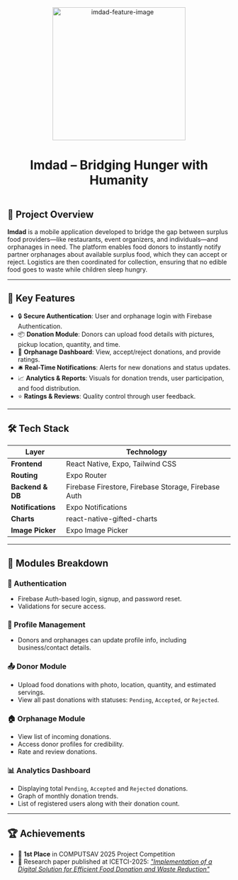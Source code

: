 <div style="display:flex; flex-direction:column; text-align:center; align-items:center;">
<img style="height:300px;" src="https://i.ibb.co/hJsLXvGQ/imdad-feature-image.png" alt="imdad-feature-image" >

# Imdad – Bridging Hunger with Humanity
</div>


## 📌 Project Overview

**Imdad** is a mobile application developed to bridge the gap between surplus food providers—like restaurants, event organizers, and individuals—and orphanages in need. The platform enables food donors to instantly notify partner orphanages about available surplus food, which they can accept or reject. Logistics are then coordinated for collection, ensuring that no edible food goes to waste while children sleep hungry.

---

## 🚀 Key Features

- 🔒 **Secure Authentication**: User and orphanage login with Firebase Authentication.
- 📦 **Donation Module**: Donors can upload food details with pictures, pickup location, quantity, and time.
- 🏡 **Orphanage Dashboard**: View, accept/reject donations, and provide ratings.
- 🛎️ **Real-Time Notifications**: Alerts for new donations and status updates.
- 📈 **Analytics & Reports**: Visuals for donation trends, user participation, and food distribution.
- ⭐ **Ratings & Reviews**: Quality control through user feedback.

---

## 🛠️ Tech Stack

| Layer              | Technology                     |
|-------------------|--------------------------------|
| **Frontend**       | React Native, Expo, Tailwind CSS |
| **Routing**        | Expo Router                    |
| **Backend & DB**   | Firebase Firestore, Firebase Storage, Firebase Auth |
| **Notifications**  | Expo Notifications             |
| **Charts**         | react-native-gifted-charts     |
| **Image Picker**   | Expo Image Picker              |

---

## 🧩 Modules Breakdown

### 🔑 Authentication
- Firebase Auth-based login, signup, and password reset.
- Validations for secure access.

### 👤 Profile Management
- Donors and orphanages can update profile info, including business/contact details.

### 📤 Donor Module
- Upload food donations with photo, location, quantity, and estimated servings.
- View all past donations with statuses: `Pending`, `Accepted`, or `Rejected`.

### 🏠 Orphanage Module
- View list of incoming donations.
- Access donor profiles for credibility.
- Rate and review donations.

### 📊 Analytics Dashboard
- Displaying total `Pending`, `Accepted` and `Rejected` donations.
- Graph of monthly donation trends.
- List of registered users along with their donation count.

---

## 🏆 Achievements

- 🥇 **1st Place** in COMPUTSAV 2025 Project Competition
- 📄 Research paper published at ICETCI-2025: [*"Implementation of a Digital Solution for Efficient Food Donation and Waste Reduction"*](https://doi.org/10.32622/978-81-931579-0-9-202)
